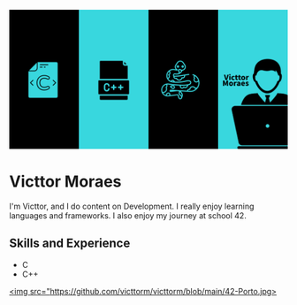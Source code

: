 ![Design](https://github.com/victtorm/victtorm/blob/main/Banner.png)

# Victtor Moraes
I'm Victtor, and I do content on Development. I really enjoy learning languages and frameworks. I also enjoy my journey at school 42. 

## Skills and Experience
* C
* C++


<a href="https://github.com/victtorm/42"><img src="https://github.com/victtorm/victtorm/blob/main/42-Porto.jpg>


